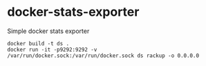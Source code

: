 # docker-stats-exporter

Simple docker stats exporter

```
docker build -t ds .
docker run -it -p9292:9292 -v /var/run/docker.sock:/var/run/docker.sock ds rackup -o 0.0.0.0
```
